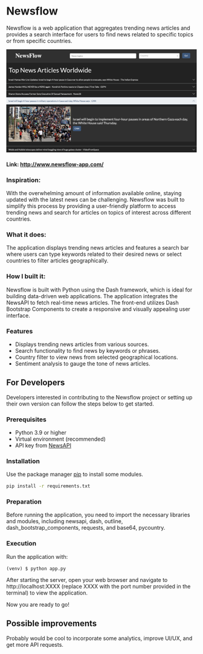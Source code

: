 # Newsflow

Newsflow is a web application that aggregates trending news articles and provides a search interface for users to find news related to specific topics or from specific countries.

![image](https://github.com/ken1009us/newsflow/blob/main/assets/homepage.png "homepage")

#### Link:  <http://www.newsflow-app.com/>

### Inspiration:
With the overwhelming amount of information available online, staying updated with the latest news can be challenging. Newsflow was built to simplify this process by providing a user-friendly platform to access trending news and search for articles on topics of interest across different countries.

### What it does:
The application displays trending news articles and features a search bar where users can type keywords related to their desired news or select countries to filter articles geographically.

### How I built it:
Newsflow is built with Python using the Dash framework, which is ideal for building data-driven web applications. The application integrates the NewsAPI to fetch real-time news articles. The front-end utilizes Dash Bootstrap Components to create a responsive and visually appealing user interface.

### Features
- Displays trending news articles from various sources.
- Search functionality to find news by keywords or phrases.
- Country filter to view news from selected geographical locations.
- Sentiment analysis to gauge the tone of news articles.


## For Developers

Developers interested in contributing to the Newsflow project or setting up their own version can follow the steps below to get started.

### Prerequisites
- Python 3.9 or higher
- Virtual environment (recommended)
- API key from [NewsAPI](https://newsapi.org/)

### Installation
Use the package manager [pip](https://pip.pypa.io/en/stable/) to install some modules.

```bash
pip install -r requirements.txt
```

### Preparation

Before running the application, you need to import the necessary libraries and modules, including newsapi, dash, outline, dash_bootstrap_components, requests, and base64, pycountry.

### Execution
Run the application with:
```
(venv) $ python app.py
```

After starting the server, open your web browser and navigate to http://localhost:XXXX (replace XXXX with the port number provided in the terminal) to view the application.

Now you are ready to go!

## Possible improvements
Probably would be cool to incorporate some analytics, improve UI/UX, and get more API requests.

